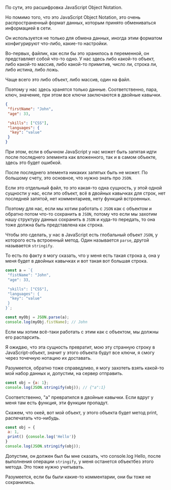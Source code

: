 По сути, это расшифровка JavaScript Object Notation.

Но помимо того, что это JavaScript Object Notation, это очень распространенный формат данных, которым принято обмениваться информацией в сети. 

Он используется не только для обмена данных, иногда этим форматом конфигурируют что-либо, какие-то настройки. 

Во-первых, файлик, как если бы это хранилось в переменной, он представляет собой что-то одно. У нас здесь либо какой-то объект, либо какой-то массив, либо какой-то примитив, число ли, строка ли, либо истина, либо ложь.

Чаще всего это либо объект, либо массив, один на файл.

Поэтому у нас здесь хранятся только данные. Соответственно, пара, ключ, значение, при этом все ключи заключаются в двойные кавычки.
```json
{
 "firstName": "John",
 "age": 33,

 "skills": ["CSS"],
 "languages": {
  "key": "value"
 }
}
```
При этом, если в обычном JavaScript у нас может быть запятая идти после последнего
элемента как вложенного, так и в самом объекте,
здесь это будет ошибкой. 

После последнего элемента никаких запятых быть не может. По большому счету, это основное,
что нужно знать про `JSON`. 

Если это отдельный файл, то это какая-то одна сущность, у этой одной сущности у нас,
если это объект, всё в двойных кавычках для строк, нет последней запятой, нет комментариев,
нету функций встроенных. 

Поэтому для нас, если мы хотим работать с `JSON` как с объектом и обратно потом что-то сохранить в `JSON`, потому что если мы захотим нашу
структуру данных сохранить в `JSON` и куда-то передать, то она тоже должна быть представлена как строка.

Чтобы это сделать, у нас в JavaScript есть глобальный объект `JSON`, у которого есть встроенный метод. Один называется `parse`,
другой называется `stringify`.

То есть по факту я могу сказать, что у меня есть такая строка a, она у меня будет в двойных кавычках и вот такая вот большая строка.
```js
const a = `{
 "fistName": "John",
 "age": 33,

 "skills": ["CSS"],
 "languages": {
  "key": "value" 
 }
}`;

const myObj = JSON.parse(a);
console.log(myObj.fistName); // John
```
Если мы хотим всё-таки работать с этим как с объектом, мы должны его распарсить. 

Я ожидаю, что эта сущность превратит, мою эту странную строку в JavaScript-объект, значит у этого объекта будут все ключи, я смогу через точечную нотацию их доставать. 

Разумеется, обратно тоже справедливо,
я могу захотеть взять какой-то мой набор данных и,
допустим, на сервер отправить. 
```js
const obj = {a: 1};
console.log(JSON.stringify(obj)); // {"a":1}
```
Соответственно, "а" превратился в двойные кавычки. Если вдруг у меня там есть функция,
эти функции пропадут. 

Скажем, что окей, вот мой объект, у этого объекта будет метод print, распечатать что-нибудь.
```js
const obj = {
 a: 1,
 print() {console.log('Hello')}
}
console.log(JSON.stringify(obj));
```
Допустим, он должен был бы мне сказать, что console.log Hello, после выполнения операции `stringify`, у меня останется объектбез этого метода. Это тоже нужно учитывать.

Разумеется, если бы были какие-то комментарии, они бы тоже не сохранились.



